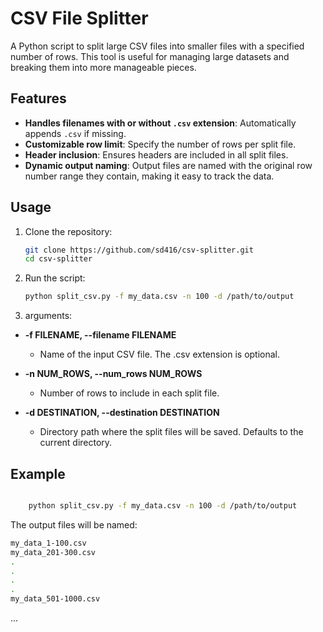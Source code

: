 # CSV File Splitter

A Python script to split large CSV files into smaller files with a specified number of rows. This tool is useful for managing large datasets and breaking them into more manageable pieces.

## Features

- **Handles filenames with or without `.csv` extension**: Automatically appends `.csv` if missing.
- **Customizable row limit**: Specify the number of rows per split file.
- **Header inclusion**: Ensures headers are included in all split files.
- **Dynamic output naming**: Output files are named with the original row number range they contain, making it easy to track the data.

## Usage

1. Clone the repository:
    ```bash
    git clone https://github.com/sd416/csv-splitter.git
    cd csv-splitter
    ```

2. Run the script:
    ```bash
    python split_csv.py -f my_data.csv -n 100 -d /path/to/output
    ```

3. arguments:

- **-f FILENAME, --filename FILENAME**
  - Name of the input CSV file. The .csv extension is optional.
  
- **-n NUM_ROWS, --num_rows NUM_ROWS**
  - Number of rows to include in each split file.
  
- **-d DESTINATION, --destination DESTINATION**
  - Directory path where the split files will be saved. Defaults to the current directory.



## Example

```bash

    python split_csv.py -f my_data.csv -n 100 -d /path/to/output

```

The output files will be named:


```bash
my_data_1-100.csv
my_data_201-300.csv
.
.
.
.
my_data_501-1000.csv
```
...
